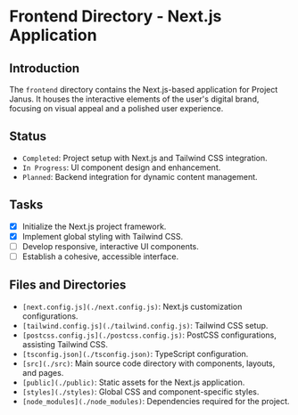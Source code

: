 # Frontend Directory - Next.js Application

## Introduction
The `frontend` directory contains the Next.js-based application for Project Janus. It houses the interactive elements of the user's digital brand, focusing on visual appeal and a polished user experience.

## Status
- `Completed`: Project setup with Next.js and Tailwind CSS integration.
- `In Progress`: UI component design and enhancement.
- `Planned`: Backend integration for dynamic content management.

## Tasks
- [x] Initialize the Next.js project framework.
- [x] Implement global styling with Tailwind CSS.
- [ ] Develop responsive, interactive UI components.
- [ ] Establish a cohesive, accessible interface.

## Files and Directories
- `[next.config.js](./next.config.js)`: Next.js customization configurations.
- `[tailwind.config.js](./tailwind.config.js)`: Tailwind CSS setup.
- `[postcss.config.js](./postcss.config.js)`: PostCSS configurations, assisting Tailwind CSS.
- `[tsconfig.json](./tsconfig.json)`: TypeScript configuration.
- `[src](./src)`: Main source code directory with components, layouts, and pages.
- `[public](./public)`: Static assets for the Next.js application.
- `[styles](./styles)`: Global CSS and component-specific styles.
- `[node_modules](./node_modules)`: Dependencies required for the project.